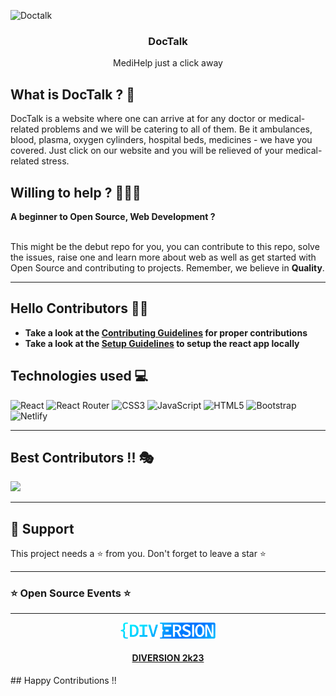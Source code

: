 <p align="center">

![Doctalk](https://user-images.githubusercontent.com/78967360/173169858-6e8af0e8-41c5-4f8a-9db6-717e6fac2d04.png)

   <h3 align="center">DocTalk</h3>
   <p align="center">MediHelp just a click away</p>
</p>

<div align="center">

</div>

## What is DocTalk ? 🤔

DocTalk is a website where one can arrive at for any doctor or medical-related problems and we will be catering to all of them. Be it ambulances, blood, plasma, oxygen cylinders, hospital beds, medicines - we have you covered. Just click on our website and you will be relieved of your medical-related stress.

## Willing to help ? 👩🏻‍💻

**A beginner to Open Source, Web Development ?**  
<br/>

This might be the debut repo for you, you can contribute to this repo, solve the issues, raise one and learn more about web as well as get started with Open Source and contributing to projects. Remember, we believe in **Quality**.

---

## Hello Contributors 👋🏻

- **Take a look at the [Contributing Guidelines](CONTRIBUTING.md) for proper contributions**
- **Take a look at the [Setup Guidelines](rules/Setup.md) to setup the react app locally**



## Technologies used 💻

![React](https://img.shields.io/badge/react-%2320232a.svg?style=for-the-badge&logo=react&logoColor=%2361DAFB)
![React Router](https://img.shields.io/badge/React_Router-CA4245?style=for-the-badge&logo=react-router&logoColor=white)
![CSS3](https://img.shields.io/badge/css3-%231572B6.svg?style=for-the-badge&logo=css3&logoColor=white)
![JavaScript](https://img.shields.io/badge/javascript-%23323330.svg?style=for-the-badge&logo=javascript&logoColor=%23F7DF1E)
![HTML5](https://img.shields.io/badge/html5-%23E34F26.svg?style=for-the-badge&logo=html5&logoColor=white)
![Bootstrap](https://img.shields.io/badge/bootstrap-%23563D7C.svg?style=for-the-badge&logo=bootstrap&logoColor=white)
![Netlify](https://img.shields.io/badge/netlify-%23000000.svg?style=for-the-badge&logo=netlify&logoColor=#00C7B7)

---

## Best Contributors !! 🎭

<a href="https://github.com/ItsRoy69/DocTalk/graphs/contributors">
  <img src="https://contrib.rocks/image?repo=ItsRoy69/DocTalk" />
</a>


---
## 🙏 Support

This project needs a ⭐️ from you. Don't forget to leave a star ⭐️

---

<h3>⭐ Open Source Events ⭐</h3>
<hr>
<p align="center">
    <a href="https://diversion.tech/">
        <img src="https://raw.githubusercontent.com/acm-iem/Readme-template/main/Logos/Diversion%20Long%20Logo%20Color.png" width=30%">
        <h4 align="center"> DIVERSION 2k23 </h4>
    </a>
</p>
## Happy Contributions !!
